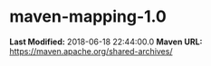 # maven-mapping-1.0

**Last Modified:** 2018-06-18 22:44:00.0
**Maven URL:** https://maven.apache.org/shared-archives/

